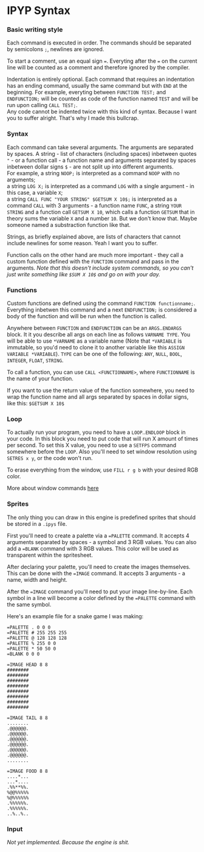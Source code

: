 # IPYP Syntax

### Basic writing style
Each command is executed in order. The commands should be separated by semicolons `;`, newlines are ignored.

To start a comment, use an equal sign `=`. Everyting after the `=` on the current line will be counted as a comment and therefore ignored by the compiler.

Indentation is entirely optional. Each command that requires an indentation has an ending command, usually the same command but with `END` at the beginning. For example, everyting between `FUNCTION TEST;` and `ENDFUNCTION;` will be counted as code of the function named `TEST` and will be run upon calling `CALL TEST;`.<br>
Any code cannot be indented twice with this kind of syntax. Because I want you to suffer alright. That's why I made this bullcrap.


### Syntax

Each command can take several arguments. The arguments are separated by spaces.
A string - list of characters (including spaces) inbetween quotes `"` - or a function call - a function name and arguments separated by spaces inbetween dollar signs `$` - are not split up into different arguments.<br>
For example, a string `NOOP;` is interpreted as a command `NOOP` with no arguments;<br>
a string `LOG X;` is interpreted as a command `LOG` with a single argument - in this case, a variable `X`;<br>
a string `CALL FUNC "YOUR STRING" $GETSUM X 10$;` is interpreted as a command `CALL` with 3 arguments - a function name `FUNC`, a string `YOUR STRING` and a function call `GETSUM X 10`, which calls a function `GETSUM` that in theory sums the variable `X` and a number `10`. But we don't know that. Maybe someone named a substraction function like that.

Strings, as briefly explained above, are lists of characters that cannot include newlines for some reason. Yeah I want you to suffer.

Function calls on the other hand are much more important - they call a custom function defined with the `FUNCTION` command and pass in the arguments. <i>Note that this doesn't include system commands, so you can't just write something like `$SUM X 10$` and go on with your day.</i>


### Functions

Custom functions are defined using the command `FUNCTION functionname;`. Everything inbetwen this command and a next `ENDFUNCTION;` is considered a body of the function and will be run when the function is called.

Anywhere between `FUNCTION` and `ENDFUNCTION` can be an `ARGS`..`ENDARGS` block. It it you describe all args on each line as follows `VARNAME TYPE`. You will be able to use `*VARNAME` as a variable name (Note that `*VARIABLE` is immutable, so you'd need to clone it to another variable like this `ASSIGN VARIABLE *VARIABLE`). `TYPE` can be one of the following: `ANY`, `NULL`, `BOOL`, `INTEGER`, `FLOAT`, `STRING`.

To call a function, you can use `CALL <FUNCTIONNAME>`, where `FUNCTIONNAME` is the name of your function.

If you want to use the return value of the function somewhere, you need to wrap the function name and all args separated by spaces in dollar signs, like this: `$GETSUM X 10$`


### Loop

To actually run your program, you need to have a `LOOP`..`ENDLOOP` block in your code. In this block you need to put code that will run X amount of times per second. To set this X value, you need to use a `SETFPS` command somewhere before the `LOOP`. Also you'll need to set window resolution using `SETRES x y`, or the code won't run.

To erase everything from the window, use `FILL r g b` with your desired RGB color.

More about window commands [here](docs/commands.md)


### Sprites

The only thing you can draw in this engine is predefined sprites that should be stored in a `.ipys` file.

First you'll need to create a palette via a `=PALETTE` command. It accepts 4 arguments separated by spaces - a symbol and 3 RGB values. You can also add a `=BLANK` command with 3 RGB values. This color will be used as transparent within the spritesheet.

After declaring your palette, you'll need to create the images themselves. This can be done with the `=IMAGE` command. It accepts 3 arguments - a name, width and height.

After the `=IMAGE` command you'll need to put your image line-by-line. Each symbol in a line will become a color defined by the `=PALETTE` command with the same symbol.

Here's an example file for a snake game I was making:

```
=PALETTE . 0 0 0
=PALETTE # 255 255 255
=PALETTE @ 128 128 128
=PALETTE % 255 0 0
=PALETTE * 50 50 0
=BLANK 0 0 0

=IMAGE HEAD 8 8
########
########
########
########
########
########
########
########

=IMAGE TAIL 8 8
........
.@@@@@@.
.@@@@@@.
.@@@@@@.
.@@@@@@.
.@@@@@@.
.@@@@@@.
........

=IMAGE FOOD 8 8
....*...
...*....
.%%**%%.
%@@%%%%%
%@%%%%%%
.%%%%%%.
.%%%%%%.
..%..%..
```


### Input

_Not yet implemented. Because the engine is shit._